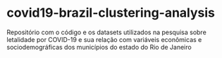 # covid19-brazil-clustering-analysis
Repositório com o código e os datasets utilizados na pesquisa sobre letalidade por COVID-19 e sua relação com variáveis econômicas e sociodemográficas dos municípios do estado do Rio de Janeiro

